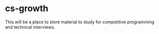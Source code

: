 # cs-growth
This will be a place to store material to study for competitive programming and technical interviews.
